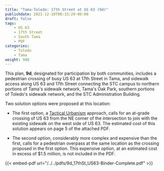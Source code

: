 ```yaml
---
title: "Tama-Toledo: 17th Street at US 63 (9d)"
publishdate: 2021-12-10T08:33:29-06:00
draft: false
tags:
    - US 63
    - 17th Street
    - South Tama
    - PDF
categories:
    - Toledo
    - Tama
weight: 940
---
```

This plan, **9d**, designated for participation by both communities, includes a pedestrian crossing of busy US 63 at 17th Street in Tama, and sidewalk access along US 63 and 17th Street connecting the STC campus to northern portions of Tama's sidewalk network, Tama's Oak Park, southern portions of Toledo's sidewalk network, and the STC Administration Building.  

Two solution options were proposed at this location:

  - The first option, a [Tactical Urbanism](http://tacticalurbanismguide.com/about/) approach, calls for an at-grade crossing of US 63 from the NE corner of the intersection to join with the existing sidewalk on the west side of US 63.  The estimated cost of this solution appears on page 5 of the attached PDF.

  - The second option, considerably more complex and expensive than the first, calls for a pedestrian overpass at the same location as the crossing proposed in the first option. This expensive option, at an estimated cost in excess of $1.5 million, is not included in the PDF.

{{< embed-pdf url="/../../pdfs/9d_17thSt_US63-Binder-Complete.pdf" >}}

